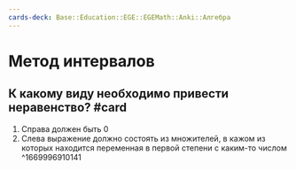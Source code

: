 ```yaml
---
cards-deck: Base::Education::EGE::EGEMath::Anki::Алгебра
---
```


# Метод интервалов

## К какому виду необходимо привести неравенство? #card 
1. Справа должен быть $0$
2. Слева выражение должно состоять из множителей, в кажом из которых находится переменная в первой степени с каким-то числом
^1669996910141

